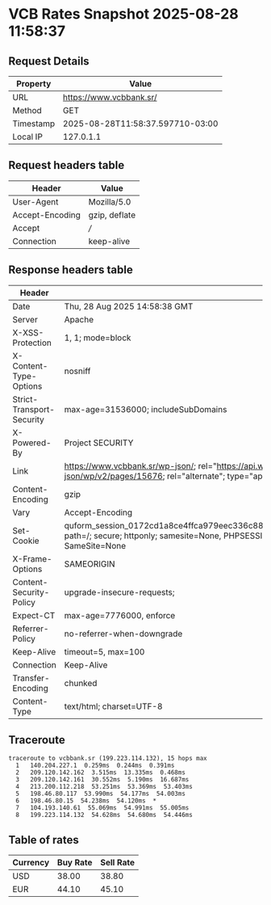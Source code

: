 # VCB Rates Snapshot 2025-08-28 11:58:37
## Request Details

| Property | Value |
|----------|-------|
| URL | https://www.vcbbank.sr/ |
| Method | GET |
| Timestamp | 2025-08-28T11:58:37.597710-03:00 |
| Local IP | 127.0.1.1 |
    
## Request headers table

| Header | Value |
|--------|-------|
| User-Agent | Mozilla/5.0 |
| Accept-Encoding | gzip, deflate |
| Accept | */* |
| Connection | keep-alive |

    
## Response headers table
| Header | Value |
|--------|-------|
| Date | Thu, 28 Aug 2025 14:58:38 GMT |
| Server | Apache |
| X-XSS-Protection | 1, 1; mode=block |
| X-Content-Type-Options | nosniff |
| Strict-Transport-Security | max-age=31536000; includeSubDomains |
| X-Powered-By | Project SECURITY |
| Link | <https://www.vcbbank.sr/wp-json/>; rel="https://api.w.org/", <https://www.vcbbank.sr/wp-json/wp/v2/pages/15676>; rel="alternate"; type="application/json", <https://www.vcbbank.sr/>; rel=shortlink |
| Content-Encoding | gzip |
| Vary | Accept-Encoding |
| Set-Cookie | quform_session_0172cd1a8ce4ffca979eec336c8836d5=LMrvmdvDEgtggNLh2t4uEYBByxknPWo803SpwGxq; path=/; secure; httponly; samesite=None, PHPSESSID=1aa8ebff505e9a6f8ad67d99d33031e3; path=/; secure; SameSite=None |
| X-Frame-Options | SAMEORIGIN |
| Content-Security-Policy | upgrade-insecure-requests; |
| Expect-CT | max-age=7776000, enforce |
| Referrer-Policy | no-referrer-when-downgrade |
| Keep-Alive | timeout=5, max=100 |
| Connection | Keep-Alive |
| Transfer-Encoding | chunked |
| Content-Type | text/html; charset=UTF-8 |

## Traceroute 

```
traceroute to vcbbank.sr (199.223.114.132), 15 hops max
  1   140.204.227.1  0.259ms  0.244ms  0.391ms 
  2   209.120.142.162  3.515ms  13.335ms  0.468ms 
  3   209.120.142.161  30.552ms  5.190ms  16.687ms 
  4   213.200.112.218  53.251ms  53.369ms  53.403ms 
  5   198.46.80.117  53.990ms  54.177ms  54.003ms 
  6   198.46.80.15  54.238ms  54.120ms  * 
  7   104.193.140.61  55.069ms  54.991ms  55.005ms 
  8   199.223.114.132  54.628ms  54.680ms  54.446ms 

```


## Table of rates

| Currency | Buy Rate | Sell Rate |
|----------|----------|-----------|
| USD | 38.00 | 38.80 |
| EUR | 44.10 | 45.10 |
